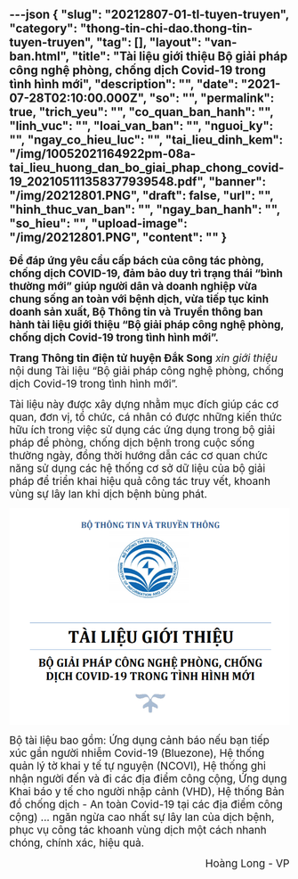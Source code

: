 ---json
{
    "slug": "20212807-01-tl-tuyen-truyen",
    "category": "thong-tin-chi-dao.thong-tin-tuyen-truyen",
    "tag": [],
    "layout": "van-ban.html",
    "title": "Tài liệu giới thiệu Bộ giải pháp công nghệ phòng, chống dịch Covid-19 trong tình hình mới",
    "description": "",
    "date": "2021-07-28T02:10:00.000Z",
    "so": "",
    "permalink": true,
    "trich_yeu": "",
    "co_quan_ban_hanh": "",
    "linh_vuc": "",
    "loai_van_ban": "",
    "nguoi_ky": "",
    "ngay_co_hieu_luc": "",
    "tai_lieu_dinh_kem": "/img/10052021164922pm-08a-tai_lieu_huong_dan_bo_giai_phap_chong_covid-19_202105111358377939548.pdf",
    "banner": "/img/20212801.PNG",
    "draft": false,
    "url": "",
    "hinh_thuc_van_ban": "",
    "ngay_ban_hanh": "",
    "so_hieu": "",
    "upload-image": "/img/20212801.PNG",
    "__content__": ""
}
---
<p><strong><span style="font-size:14.0pt">Để đ&aacute;p ứng y&ecirc;u cầu cấp b&aacute;ch của c&ocirc;ng t&aacute;c ph&ograve;ng, chống dịch COVID-19, đảm bảo duy tr&igrave; trạng th&aacute;i &ldquo;b&igrave;nh thường mới&rdquo; gi&uacute;p người d&acirc;n v&agrave; doanh nghiệp vừa chung sống an to&agrave;n với bệnh dịch, vừa tiếp tục kinh doanh sản xuất, Bộ Th&ocirc;ng tin v&agrave; Truyền th&ocirc;ng ban h&agrave;nh t&agrave;i liệu giới thiệu &ldquo;Bộ giải ph&aacute;p c&ocirc;ng nghệ ph&ograve;ng, chống dịch Covid-19 trong t&igrave;nh h&igrave;nh mới&rdquo;.</span></strong></p>

<p><strong><span style="font-size:14.0pt">Trang Th&ocirc;ng tin điện tử huyện Đắk Song</span></strong><span style="font-size:14.0pt"> <em>xin giới thiệu</em> nội dung T&agrave;i liệu &ldquo;Bộ giải ph&aacute;p c&ocirc;ng nghệ ph&ograve;ng, chống dịch Covid-19 trong t&igrave;nh h&igrave;nh mới&rdquo;. </span></p>

<p><span style="font-size:14.0pt">T&agrave;i liệu n&agrave;y được x&acirc;y dựng nhằm mục đ&iacute;ch gi&uacute;p c&aacute;c cơ quan, đơn vị, tổ chức, c&aacute; nh&acirc;n c&oacute; được những kiến thức hữu &iacute;ch trong việc sử dụng c&aacute;c ứng dụng trong bộ giải ph&aacute;p để ph&ograve;ng, chống dịch bệnh trong cuộc sống thường ng&agrave;y, đồng thời hướng dẫn c&aacute;c cơ quan chức năng sử dụng c&aacute;c hệ thống cơ sở dữ liệu của bộ giải ph&aacute;p để triển khai hiệu quả c&ocirc;ng t&aacute;c truy vết, khoanh v&ugrave;ng sự l&acirc;y lan khi dịch bệnh b&ugrave;ng ph&aacute;t.</span></p>

<p style="text-align:center"><img alt="" src="/img/20212801.PNG" /></p>

<p><span style="font-size:14.0pt">Bộ t&agrave;i liệu bao gồm: Ứng dụng cảnh b&aacute;o nếu bạn tiếp x&uacute;c gần người nhiễm Covid-19 (Bluezone), Hệ thống quản l&yacute; tờ khai y tế tự nguyện (NCOVI), Hệ thống ghi nhận người đến v&agrave; đi c&aacute;c địa điểm c&ocirc;ng cộng, Ứng dụng Khai b&aacute;o y tế cho người nhập cảnh (VHD), Hệ thống Bản đồ chống dịch - An to&agrave;n Covid-19 tại c&aacute;c địa điểm c&ocirc;ng cộng) ... ngăn ngừa cao nhất sự l&acirc;y lan của dịch bệnh, phục vụ c&ocirc;ng t&aacute;c khoanh v&ugrave;ng dịch một c&aacute;ch nhanh ch&oacute;ng, ch&iacute;nh x&aacute;c, hiệu quả.</span></p>

<p style="text-align:right"><span style="font-size:14.0pt">Ho&agrave;ng Long - VP</span></p>
